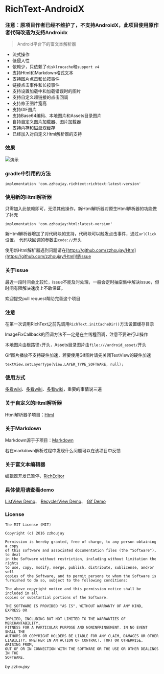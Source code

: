 # RichText-AndroidX

### 注意：原项目作者已经不维护了，不支持AndroidX，此项目使用原作者代码改造为支持Androidx

> Android平台下的富文本解析器

* 流式操作
* 低侵入性
* 依赖少，只依赖了`disklrucache`和`support v4`
* 支持Html和Markdown格式文本
* 支持图片点击和长按事件
* 链接点击事件和长按事件
* 支持设置加载中和加载错误时的图片
* 支持自定义超链接的点击回调
* 支持修正图片宽高
* 支持GIF图片
* 支持Base64编码、本地图片和Assets目录图片
* 自持自定义图片加载器、图片加载器
* 支持内存和磁盘双缓存
* 已经加入对自定义Html解析器的支持

### 效果

![演示](image/image.jpg "演示")


### gradle中引用的方法

```
implementation 'com.zzhoujay.richtext:richtext:latest-version'
```

### 使用新的Html解析器

只需加入此依赖即可，无须其他操作，新Html解析器对原生Html解析器的功能做了补充
```
implementation 'com.zzhoujay:html:latest-version'
```

新Html解析器增加了对代码块的支持，代码块可以触发点击事件，通过`urlClick`设置，
代码块回调的参数由`code://`开头

使用新Html解析器遇到问题请在[https://github.com/zzhoujay/Htm](https://github.com/zzhoujay/Html)提issue

### 关于issue

最近一段时间会比较忙，issue不能及时处理，一般会定时抽空集中解决issue，但时间有限解决速度上不敢保证。

欢迎提交pull request帮助完善这个项目

### 注意

在第一次调用RichText之前先调用`RichText.initCacheDir()`方法设置缓存目录

ImageFixCallback的回调方法不一定是在主线程回调，注意不要进行UI操作

本地图片由根路径`\`开头，Assets目录图片由`file:///android_asset/`开头

Gif图片播放不支持硬件加速，若要使用Gif图片请先关闭TextView的硬件加速
```
textView.setLayerType(View.LAYER_TYPE_SOFTWARE, null);
```

### 使用方式

[多看wiki](https://github.com/zzhoujay/RichText/wiki)、[多看wiki](https://github.com/zzhoujay/RichText/wiki)、[多看wiki](https://github.com/zzhoujay/RichText/wiki)，重要的事情说三遍

### 关于自定义的Html解析器

Html解析器子项目：[Html](https://github.com/zzhoujay/Htm)

### 关于Markdown

Markdown源于子项目：[Markdown](https://github.com/zzhoujay/Markdown)

若在markdown解析过程中发现什么问题可以在该项目中反馈

### 关于富文本编辑器

编辑器开发已暂停，[RichEditor](https://github.com/zzhoujay/RichEditor)

### 具体使用请查看demo

[ListView Demo](https://github.com/zzhoujay/RichText/blob/master/app/src/main/java/zhou/demo/ListViewActivity.java)、
[RecyclerView Demo](https://github.com/zzhoujay/RichText/blob/master/app/src/main/java/zhou/demo/RecyclerViewActivity.java)、
[Gif Demo](https://github.com/zzhoujay/RichText/blob/master/app/src/main/java/zhou/demo/GifActivity.java)


### License

```
The MIT License (MIT)

Copyright (c) 2016 zzhoujay

Permission is hereby granted, free of charge, to any person obtaining a copy
of this software and associated documentation files (the "Software"), to deal
in the Software without restriction, including without limitation the rights
to use, copy, modify, merge, publish, distribute, sublicense, and/or sell
copies of the Software, and to permit persons to whom the Software is
furnished to do so, subject to the following conditions:

The above copyright notice and this permission notice shall be included in all
copies or substantial portions of the Software.

THE SOFTWARE IS PROVIDED "AS IS", WITHOUT WARRANTY OF ANY KIND, EXPRESS OR

IMPLIED, INCLUDING BUT NOT LIMITED TO THE WARRANTIES OF MERCHANTABILITY,
FITNESS FOR A PARTICULAR PURPOSE AND NONINFRINGEMENT. IN NO EVENT SHALL THE
AUTHORS OR COPYRIGHT HOLDERS BE LIABLE FOR ANY CLAIM, DAMAGES OR OTHER
LIABILITY, WHETHER IN AN ACTION OF CONTRACT, TORT OR OTHERWISE, ARISING FROM,
OUT OF OR IN CONNECTION WITH THE SOFTWARE OR THE USE OR OTHER DEALINGS IN THE
SOFTWARE.
```

_by zzhoujay_
